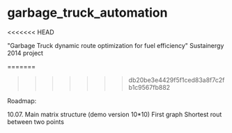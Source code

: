 garbage_truck_automation
========================
<<<<<<< HEAD

"Garbage Truck dynamic route optimization for fuel efficiency" Sustainergy 2014 project

=======
>>>>>>> db20be3e4429f5f1ced83a8f7c2fb1c9567fb882

Roadmap:

10.07.
  Main matrix structure (demo version 10*10)
  First graph
  Shortest rout between two points
